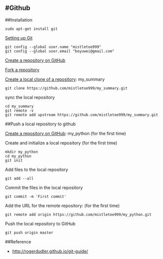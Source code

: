#Github
--------------------------

##Installation
```
sudo apt-get install git
```
[Setting up Git](https://help.github.com/articles/set-up-git/#platform-linux)
```
git config --global user.name "mistletoe999"
git config --global user.email "boyuwei@gmail.com"
```




[Create a repository on GitHub](https://help.github.com/articles/create-a-repo/)
 
[Fork a repository](https://help.github.com/articles/fork-a-repo/)
 
[Create a local clone of a repository](https://help.github.com/articles/fork-a-repo/): my_summary
 

 
 
```
git clone https://github.com/mistletoe999/my_summary.git
```
sync the local repository
 
```
cd my_summary
git remote -v
git remote add upstream https://github.com/mistletoe999/my_summary.git
```
 
##Push a local repository to github 
 
[Create a repository on GitHub](https://help.github.com/articles/create-a-repo/): my_python  (for the first time)
 
Create and initialize a local repository (for the first time) 
```
mkdir my_python
cd my_python
git init
```

Add files to the local repository
```
git add --all
```
Commit the files in the local repository
```
git commit -m 'First commit'
```
Add the URL for the remote repository: (for the first time)
```
git remote add origin https://github.com/mistletoe999/my_python.git
```
Push the local repository to GitHub
```
git push origin master
```



##Reference

* http://rogerdudler.github.io/git-guide/
